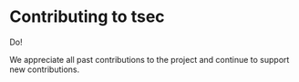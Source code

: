 # Contributing to tsec

Do!

We appreciate all past contributions to the project and continue to support new contributions.
